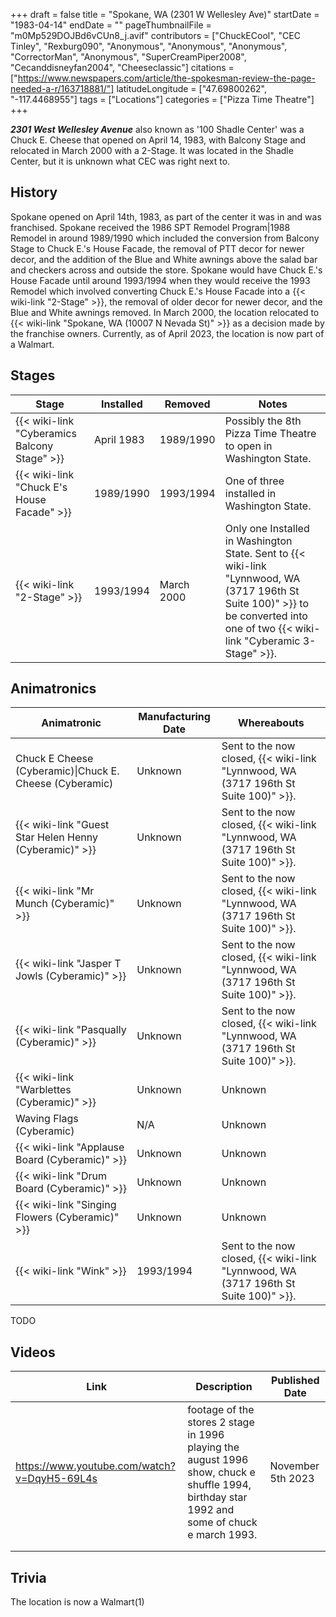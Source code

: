 +++
draft = false
title = "Spokane, WA (2301 W Wellesley Ave)"
startDate = "1983-04-14"
endDate = ""
pageThumbnailFile = "m0Mp529DOJBd6vCUn8_j.avif"
contributors = ["ChuckECool", "CEC Tinley", "Rexburg090", "Anonymous", "Anonymous", "Anonymous", "CorrectorMan", "Anonymous", "SuperCreamPiper2008", "Cecanddisneyfan2004", "Cheeseclassic"]
citations = ["https://www.newspapers.com/article/the-spokesman-review-the-page-needed-a-r/163718881/"]
latitudeLongitude = ["47.69800262", "-117.4468955"]
tags = ["Locations"]
categories = ["Pizza Time Theatre"]
+++

***2301 West Wellesley Avenue*** also known as '100 Shadle Center' was a Chuck E. Cheese that opened on April 14, 1983, with Balcony Stage and relocated in March 2000 with a 2-Stage. It was located in the Shadle Center, but it is unknown what CEC was right next to.

## History

Spokane opened on April 14th, 1983, as part of the center it was in and was franchised. Spokane received the 1986 SPT Remodel Program|1988 Remodel in around 1989/1990 which included the conversion from Balcony Stage to Chuck E.'s House Facade, the removal of PTT decor for newer decor, and the addition of the Blue and White awnings above the salad bar and checkers across and outside the store. Spokane would have Chuck E.'s House Facade until around 1993/1994 when they would receive the 1993 Remodel which involved converting Chuck E.'s House Facade into a {{< wiki-link "2-Stage" >}}, the removal of older decor for newer decor, and the Blue and White awnings removed. In March 2000, the location relocated to {{< wiki-link "Spokane, WA (10007 N Nevada St)" >}} as a decision made by the franchise owners. Currently, as of April 2023, the location is now part of a Walmart.

## Stages

| Stage                                              | Installed  | Removed    | Notes                                                                                                                                                                                         |
|----------------------------------------------------|------------|------------|-----------------------------------------------------------------------------------------------------------------------------------------------------------------------------------------------|
| {{< wiki-link "Cyberamics Balcony Stage" >}} | April 1983 | 1989/1990  | Possibly the 8th Pizza Time Theatre to open in Washington State.                                                                                                                              |
| {{< wiki-link "Chuck E's House Facade" >}}   | 1989/1990  | 1993/1994  | One of three installed in Washington State.                                                                                                                                                   |
| {{< wiki-link "2-Stage" >}}                  | 1993/1994  | March 2000 | Only one Installed in Washington State. Sent to {{< wiki-link "Lynnwood, WA (3717 196th St Suite 100)" >}} to be converted into one of two {{< wiki-link "Cyberamic 3-Stage" >}}. |

## Animatronics

| Animatronic                                                  | Manufacturing Date | Whereabouts                                                                               |
|--------------------------------------------------------------|--------------------|-------------------------------------------------------------------------------------------|
| Chuck E Cheese (Cyberamic)\|Chuck E. Cheese (Cyberamic)      | Unknown            | Sent to the now closed, {{< wiki-link "Lynnwood, WA (3717 196th St Suite 100)" >}}. |
| {{< wiki-link "Guest Star Helen Henny (Cyberamic)" >}} | Unknown            | Sent to the now closed, {{< wiki-link "Lynnwood, WA (3717 196th St Suite 100)" >}}. |
| {{< wiki-link "Mr Munch (Cyberamic)" >}}               | Unknown            | Sent to the now closed, {{< wiki-link "Lynnwood, WA (3717 196th St Suite 100)" >}}. |
| {{< wiki-link "Jasper T Jowls (Cyberamic)" >}}         | Unknown            | Sent to the now closed, {{< wiki-link "Lynnwood, WA (3717 196th St Suite 100)" >}}. |
| {{< wiki-link "Pasqually (Cyberamic)" >}}              | Unknown            | Sent to the now closed, {{< wiki-link "Lynnwood, WA (3717 196th St Suite 100)" >}}. |
| {{< wiki-link "Warblettes (Cyberamic)" >}}             | Unknown            | Unknown                                                                                   |
| Waving Flags (Cyberamic)                                     | N/A                | Unknown                                                                                   |
| {{< wiki-link "Applause Board (Cyberamic)" >}}         | Unknown            | Unknown                                                                                   |
| {{< wiki-link "Drum Board (Cyberamic)" >}}             | Unknown            | Unknown                                                                                   |
| {{< wiki-link "Singing Flowers (Cyberamic)" >}}        | Unknown            | Unknown                                                                                   |
| {{< wiki-link "Wink" >}}                               | 1993/1994          | Sent to the now closed, {{< wiki-link "Lynnwood, WA (3717 196th St Suite 100)" >}}. |

TODO

## Videos

| Link                                        | Description                                                                                                                                  | Published Date    |
|---------------------------------------------|----------------------------------------------------------------------------------------------------------------------------------------------|-------------------|
| https://www.youtube.com/watch?v=DqyH5-69L4s | footage of the stores 2 stage in 1996 playing the august 1996 show, chuck e shuffle 1994, birthday star 1992 and some of chuck e march 1993. | November 5th 2023 |
|                                             |                                                                                                                                              |                   |
|                                             |                                                                                                                                              |                   |

## Trivia

The location is now a Walmart(1)
